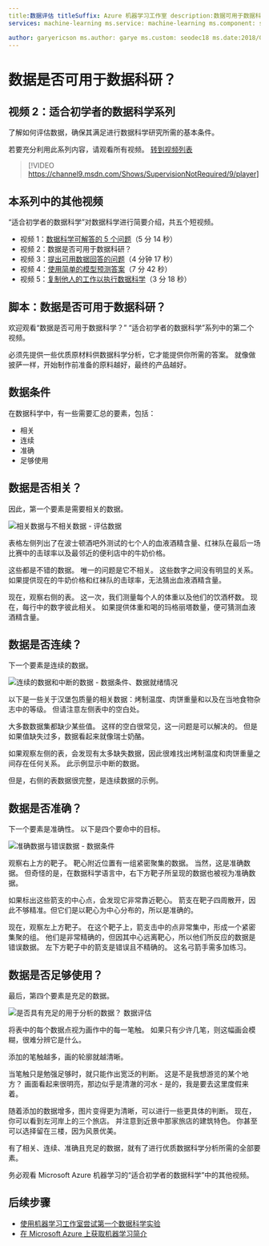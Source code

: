 ```yaml
---
title:数据评估 titleSuffix: Azure 机器学习工作室 description:数据可用于数据科学需要满足的四个条件。 本视频提供具体示例，帮助了解基本数据评估。
services: machine-learning ms.service: machine-learning ms.component: studio ms.topic: article

author: garyericson ms.author: garye ms.custom: seodec18 ms.date:2018/01/03
---
```

# <a name="is-your-data-ready-for-data-science"></a>数据是否可用于数据科研？
## <a name="video-2-data-science-for-beginners-series"></a>视频 2：适合初学者的数据科学系列
了解如何评估数据，确保其满足进行数据科学研究所需的基本条件。

若要充分利用此系列内容，请观看所有视频。 [转到视频列表](#other-videos-in-this-series)
<br>

> [!VIDEO https://channel9.msdn.com/Shows/SupervisionNotRequired/9/player]
>
>

## <a name="other-videos-in-this-series"></a>本系列中的其他视频
“适合初学者的数据科学”对数据科学进行简要介绍，共五个短视频。

* 视频 1：[数据科学可解答的 5 个问题](data-science-for-beginners-the-5-questions-data-science-answers.md)（5 分 14 秒）
* 视频 2：数据是否可用于数据科研？
* 视频 3：[提出可用数据回答的问题](data-science-for-beginners-ask-a-question-you-can-answer-with-data.md)（4 分钟 17 秒）
* 视频 4：[使用简单的模型预测答案](data-science-for-beginners-predict-an-answer-with-a-simple-model.md)（7 分 42 秒）
* 视频 5：[复制他人的工作以执行数据科学](data-science-for-beginners-copy-other-peoples-work-to-do-data-science.md)（3 分 18 秒）

## <a name="transcript-is-your-data-ready-for-data-science"></a>脚本：数据是否可用于数据科研？
欢迎观看“数据是否可用于数据科学？” “适合初学者的数据科学”系列中的第二个视频。  

必须先提供一些优质原材料供数据科学分析，它才能提供你所需的答案。 就像做披萨一样，开始制作前准备的原料越好，最终的产品越好。 

## <a name="criteria-for-data"></a>数据条件
在数据科学中，有一些需要汇总的要素，包括：

* 相关
* 连续
* 准确
* 足够使用

## <a name="is-your-data-relevant"></a>数据是否相关？
因此，第一个要素是需要相关的数据。

![相关数据与不相关数据 - 评估数据](./media/data-science-for-beginners-is-your-data-ready-for-data-science/relevant-and-irrelevant-data.png)

表格左侧列出了在波士顿酒吧外测试的七个人的血液酒精含量、红袜队在最后一场比赛中的击球率以及最邻近的便利店中的牛奶价格。

这些都是不错的数据。 唯一的问题是它不相关。 这些数字之间没有明显的关系。 如果提供现在的牛奶价格和红袜队的击球率，无法猜出血液酒精含量。

现在，观察右侧的表。 这一次，我们测量每个人的体重以及他们的饮酒杯数。  现在，每行中的数字彼此相关。 如果提供体重和喝的玛格丽塔数量，便可猜测血液酒精含量。

## <a name="do-you-have-connected-data"></a>数据是否连续？
下一个要素是连续的数据。

![连续的数据和中断的数据 - 数据条件、数据就绪情况](./media/data-science-for-beginners-is-your-data-ready-for-data-science/connected-vs-disconnected-data.png)

以下是一些关于汉堡包质量的相关数据：烤制温度、肉饼重量和以及在当地食物杂志中的等级。 但请注意左侧表中的空白处。

大多数数据集都缺少某些值。 这样的空白很常见，这一问题是可以解决的。 但是如果值缺失过多，数据看起来就像瑞士奶酪。

如果观察左侧的表，会发现有太多缺失数据，因此很难找出烤制温度和肉饼重量之间存在任何关系。 此示例显示中断的数据。

但是，右侧的表数据很完整，是连续数据的示例。

## <a name="is-your-data-accurate"></a>数据是否准确？
下一个要素是准确性。 以下是四个要命中的目标。

![准确数据与错误数据 - 数据条件](./media/data-science-for-beginners-is-your-data-ready-for-data-science/inaccurate-vs-accurate-data.png)

观察右上方的靶子。 靶心附近位置有一组紧密聚集的数据。 当然，这是准确数据。 但奇怪的是，在数据科学语言中，右下方靶子所呈现的数据也被视为准确数据。

如果标出这些箭支的中心点，会发现它非常靠近靶心。 箭支在靶子四周散开，因此不够精准。但它们是以靶心为中心分布的，所以是准确的。

现在，观察左上方靶子。 在这个靶子上，箭支击中的点非常集中，形成一个紧密集聚的组。 他们是非常精确的，但因其中心远离靶心，所以他们所反应的数据是错误数据。 左下方靶子中的箭支是错误且不精确的。 这名弓箭手需多加练习。

## <a name="do-you-have-enough-data-to-work-with"></a>数据是否足够使用？
最后，第四个要素是充足的数据。

![是否具有充足的用于分析的数据？ 数据评估](./media/data-science-for-beginners-is-your-data-ready-for-data-science/barely-enough-data.png)

将表中的每个数据点视为画作中的每一笔触。 如果只有少许几笔，则这幅画会模糊，很难分辨它是什么。

添加的笔触越多，画的轮廓就越清晰。

当笔触只是勉强足够时，就只能作出宽泛的判断。 这是不是我想游览的某个地方？ 画面看起来很明亮，那边似乎是清澈的河水 - 是的，我是要去这里度假来着。

随着添加的数据增多，图片变得更为清晰，可以进行一些更具体的判断。 现在，你可以看到左河岸上的三个旅店。 并注意到近景中那家旅店的建筑特色。 你甚至可以选择留在三楼，因为风景优美。

有了相关、连续、准确且充足的数据，就有了进行优质数据科学分析所需的全部要素。

务必观看 Microsoft Azure 机器学习的“适合初学者的数据科学”中的其他视频。

## <a name="next-steps"></a>后续步骤
* [使用机器学习工作室尝试第一个数据科学实验](create-experiment.md)
* [在 Microsoft Azure 上获取机器学习简介](what-is-machine-learning.md)
